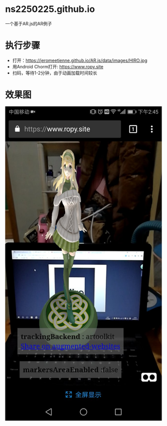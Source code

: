 # ns2250225.github.io
一个基于AR.js的AR例子

# 执行步骤
- 打开：https://jeromeetienne.github.io/AR.js/data/images/HIRO.jpg
- 用Android Chorm打开: https://www.ropy.site
- 扫码，等待1-2分钟，由于动画加载时间较长

# 效果图
![](/screenshot.jpg)
